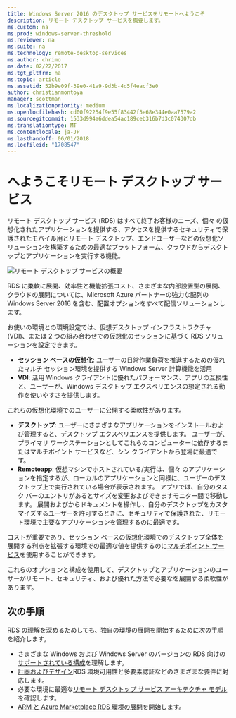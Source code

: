 ```yaml
---
title: Windows Server 2016 のデスクトップ サービスをリモートへようこそ
description: リモート デスクトップ サービスを概要します。
ms.custom: na
ms.prod: windows-server-threshold
ms.reviewer: na
ms.suite: na
ms.technology: remote-desktop-services
ms.author: chrimo
ms.date: 02/22/2017
ms.tgt_pltfrm: na
ms.topic: article
ms.assetid: 52b9e09f-39e0-41a9-9d3b-4d5f4eacf3e0
author: christianmontoya
manager: scottman
ms.localizationpriority: medium
ms.openlocfilehash: cd00f92254f9e55f83442f5e68e344e0aa7579a2
ms.sourcegitcommit: 1533d994a6ddea54ac189ceb316b7d3c074307db
ms.translationtype: MT
ms.contentlocale: ja-JP
ms.lasthandoff: 06/01/2018
ms.locfileid: "1708547"
---
```

# <a name="welcome-to-remote-desktop-services"></a>へようこそリモート デスクトップ サービス 

リモート デスクトップ サービス (RDS) はすべて終了お客様のニーズ、個々 の仮想化されたアプリケーションを提供する、アクセスを提供するセキュリティで保護されたモバイル用とリモート デスクトップ、エンドユーザーなどの仮想化ソリューションを構築するための最適なプラットフォーム、クラウドからデスクトップとアプリケーションを実行する機能。

![リモート デスクトップ サービスの概要](.\media\rds-overview.png)

RDS に柔軟に展開、効率性と機能拡張コスト、さまざまな内部設置型の展開、クラウドの展開については、Microsoft Azure パートナーの強力な配列の Windows Server 2016 を含む、配置オプションをすべて配信ソリューションします。

お使いの環境との環境設定では、仮想デスクトップ インフラストラクチャ (VDI)、または 2 つの組み合わせでの仮想化のセッションに基づく RDS ソリューションを設定できます。

- **セッション ベースの仮想化**: ユーザーの日常作業負荷を推進するための優れたマルチ セッション環境を提供する Windows Server 計算機能を活用
- **VDI**: 活用 Windows クライアントに優れたパフォーマンス、アプリの互換性と、ユーザーが、Windows デスクトップ エクスペリエンスの想定される動作を使いやすさを提供します。

これらの仮想化環境でのユーザーに公開する柔軟性があります。

- **デスクトップ**: ユーザーにさまざまなアプリケーションをインストールおよび管理すると、デスクトップ エクスペリエンスを提供します。 ユーザーが、プライマリ ワークステーションとしてこれらのコンピューターに依存するまたはマルチポイント サービスなど、シン クライアントから登場に最適です。
- **Remoteapp**: 仮想マシンでホストされている/実行は、個々 のアプリケーションを指定するが、ローカルのアプリケーションと同様に、ユーザーのデスクトップ上で実行されている場合が表示されます。 アプリでは、自分のタスク バーのエントリがあるとサイズを変更およびできますモニター間で移動します。 展開およびからドキュメントを操作し、自分のデスクトップをカスタマイズするユーザーを許可するときに、セキュリティで保護された、リモート環境で主要なアプリケーションを管理するのに最適です。

コストが重要であり、セッション ベースの仮想化環境でのデスクトップ全体を展開する利点を拡張する環境での最適な値を提供するのに[マルチポイント サービス](../multipoint-services/multipoint-services.md)を使用することができます。 

これらのオプションと構成を使用して、デスクトップとアプリケーションのユーザーがリモート、セキュリティ、および優れた方法で必要なを展開する柔軟性があります。

## <a name="next-steps"></a>次の手順

RDS の理解を深めるためしても、独自の環境の展開を開始するために次の手順を紹介します。
-   さまざまな Windows および Windows Server のバージョンの RDS 向けの[サポートされている構成](rds-supported-config.md)を理解します。
-   [計画およびデザイン](rds-plan-and-design.md)RDS 環境可用性と多要素認証などのさまざまな要件に対応します。
-   必要な環境に最適な[リモート デスクトップ サービス アーキテクチャ モデル](desktop-hosting-logical-architecture.md)を確認します。
-   [ARM と Azure Marketplace RDS 環境の展開](rds-in-azure.md)を開始します。
